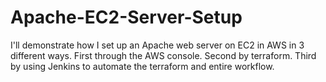 # Apache-EC2-Server-Setup

I'll demonstrate how I set up an Apache web server on EC2 in AWS in 3 different ways. 
First through the AWS console.
Second by terraform.
Third by using Jenkins to automate the terraform and entire workflow.
